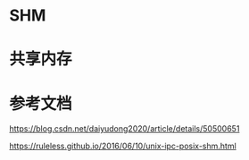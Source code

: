 SHM
===

# 共享内存

# 参考文档

https://blog.csdn.net/daiyudong2020/article/details/50500651

https://ruleless.github.io/2016/06/10/unix-ipc-posix-shm.html